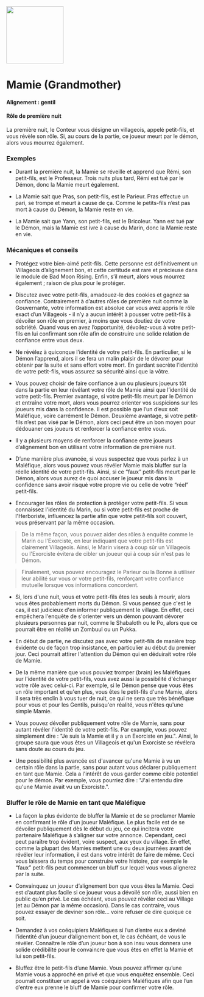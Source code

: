 <img src="https://github.com/brain-academy/wiki/blob/master/blood-on-the-clocktower/img/grandmother.png?raw=true" height="150"> 

# Mamie (Grandmother)

#### Alignement : gentil

#### Rôle de première nuit

La première nuit, le Conteur vous désigne un villageois, appelé petit-fils, et vous révèle son rôle.
Si, au cours de la partie, ce joueur meurt par le démon, alors vous mourrez également.


### Exemples

- Durant la première nuit, la Mamie se réveille et apprend que Rémi, son petit-fils, est le Professeur. Trois nuits plus tard, Rémi est tué par le Démon, donc la Mamie meurt également.

- La Mamie sait que Pras, son petit-fils, est le Parieur. Pras effectue un pari, se trompe et meurt à cause de ça. Comme le petits-fils n’est pas mort à cause du Démon, la Mamie reste en vie.

- La Mamie sait que Yann, son petit-fils, est le Bricoleur. Yann est tué par le Démon, mais la Mamie est ivre à cause du Marin, donc la Mamie reste en vie.


### Mécaniques et conseils

- Protégez votre bien-aimé petit-fils. Cette personne est définitivement un Villageois d’alignement bon, et cette certitude est rare et précieuse dans le module de Bad Moon Rising. Enfin, s’il meurt, alors vous mourrez également ; raison de plus pour le protéger.

- Discutez avec votre petit-fils, amadouez-le des cookies et gagnez sa confiance. Contrairement à d’autres rôles de première nuit comme la Gouvernante, votre information est absolue car vous avez appris le rôle exact d’un Villageois - il n’y a aucun intérêt à pousser votre petit-fils à dévoiler son rôle en premier, à moins que vous doutiez de votre sobriété. Quand vous en avez l’opportunité, dévoilez-vous à votre petit-fils en lui confirmant son rôle afin de construire une solide relation de confiance entre vous deux.

- Ne révélez à quiconque l’identité de votre petit-fils. En particulier, si le Démon l’apprend, alors il se fera un malin plaisir de le dévorer pour obtenir par la suite et sans effort votre mort. En gardant secrète l’identité de votre petit-fils, vous assurez sa sécurité ainsi que la vôtre.

- Vous pouvez choisir de faire confiance à un ou plusieurs joueurs tôt dans la partie en leur révélant votre rôle de Mamie ainsi que l’identité de votre petit-fils. Premier avantage, si votre petit-fils meurt par le Démon et entraîne votre mort, alors vous pourrez orienter vos suspicions sur les joueurs mis dans la confidence. Il est possible que l’un d’eux soit Maléfique, voire carrément le Démon. Deuxième avantage, si votre petit-fils n’est pas visé par le Démon, alors ceci peut être un bon moyen pour dédouaner ces joueurs et renforcer la confiance entre vous.

- Il y a plusieurs moyens de renforcer la confiance entre joueurs d’alignement bon en utilisant votre information de première nuit.

- D’une manière plus avancée, si vous suspectez que vous parlez à un Maléfique, alors vous pouvez vous révéler Mamie mais bluffer sur la réelle identité de votre petit-fils. Ainsi, si ce “faux” petit-fils meurt par le Démon, alors vous aurez de quoi accuser le joueur mis dans la confidence sans avoir risqué votre propre vie ou celle de votre “réel” petit-fils.

- Encourager les rôles de protection à protéger votre petit-fils. Si vous connaissez l'identité du Marin, ou si votre petit-fils est proche de l'Herboriste, influencez la partie afin que votre petit-fils soit couvert, vous préservant par la même occasion.

> De la même façon, vous pouvez aider des rôles à enquête comme le Marin ou l'Exorciste, en leur indiquant que votre petit-fils est clairement Villageois. Ainsi, le Marin visera à coup sûr un Villageois ou l'Exorciste évitera de cibler un joueur qui à coup sûr n'est pas le Démon.

> Finalement, vous pouvez encouragez le Parieur ou la Bonne à utiliser leur abilité sur vous or votre petit-fils, renforçant votre confiance mutuelle lorsque vos informations concordent.

- Si, lors d'une nuit, vous et votre petit-fils êtes les seuls à mourir, alors vous êtes probablement morts du Démon. Si vous pensez que c'est le cas, il est judicieux d'en informer publiquement le village. En effet, ceci empêchera l'enquête de s'orienter vers un démon pouvant dévorer plusieurs personnes par nuit, comme le Shabaloth ou le Po, alors que ce pourrait être en réalité un Zombuul ou un Pukka. 

- En début de partie, ne discutez pas avec votre petit-fils de manière trop évidente ou de façon trop insistance, en particulier au début du premier jour. Ceci pourrait attirer l'attention du Démon qui en déduirait votre rôle de Mamie.

- De la même manière que vous pouviez tromper (brain) les Maléfiques sur l'identité de votre petit-fils, vous avez aussi la possibilité d'échanger votre rôle avec celui-ci. Par exemple, si le Démon pense que vous êtes un rôle important et qu'en plus, vous êtes le petit-fils d'une Mamie, alors il sera très enclin à vous tuer de nuit, ce qui ne sera que très bénéfique pour vous et pour les Gentils, puisqu'en réalité, vous n'êtes qu'une simple Mamie.

- Vous pouvez dévoiler publiquement votre rôle de Mamie, sans pour autant révéler l'identité de votre petit-fils. Par example, vous pouvez simplement dire : "Je suis la Mamie et il y a un Exorciste en jeu.". Ainsi, le groupe saura que vous êtes un Villageois et qu'un Exorciste se révélera sans doute au cours du jeu. 

- Une possibilité plus avancée est d'avancer qu'une Mamie à vu un certain rôle dans la partie, sans pour autant vous déclarer publiquement en tant que Mamie. Cela a l'intérêt de vous garder comme cible potentiel pour le démon. Par exemple, vous pourriez dire : "J'ai entendu dire qu'une Mamie avait vu un Exorciste.". 

### Bluffer le rôle de Mamie en tant que Maléfique

- La façon la plus évidente de bluffer la Mamie et de se proclamer Mamie en confirmant le rôle d'un joueur Maléfique. Le plus facile est de se dévoiler publiquement dès le début du jeu, ce qui incitera votre partenaire Maléfique à s’aligner sur votre annonce. Cependant, ceci peut paraître trop évident, voire suspect, aux yeux du village. En effet, comme la plupart des Mamies mettent une ou deux journées avant de révéler leur information, il est dans votre intérêt de faire de même. Ceci vous laissera du temps pour construire votre histoire, par exemple le “faux” petit-fils peut commencer un bluff sur lequel vous vous alignerez par la suite.

- Convainquez un joueur d’alignement bon que vous êtes la Mamie. Ceci est d’autant plus facile si ce joueur vous a dévoilé son rôle, aussi bien en public qu’en privé. Le cas échéant, vous pouvez révéler ceci au Village (et au Démon par la même occasion). Dans le cas contraire, vous pouvez essayer de deviner son rôle… voire refuser de dire quoique ce soit.

- Demandez à vos coéquipiers Maléfiques si l’un d’entre eux a deviné l’identité d’un joueur d’alignement bon et, le cas échéant, de vous le révéler. Connaître le rôle d’un joueur bon à son insu vous donnera une solide crédibilité pour le convaincre que vous êtes en effet la Mamie et lui son petit-fils.

- Bluffez être le petit-fils d’une Mamie. Vous pouvez affirmer qu’une Mamie vous a approché en privé et que vous enquêtez ensemble. Ceci pourrait constituer un appel à vos coéquipiers Maléfiques afin que l’un d’entre eux prenne le bluff de Mamie pour confirmer votre rôle.
